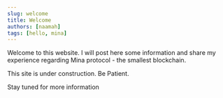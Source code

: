 ```yaml
---
slug: welcome
title: Welcome
authors: [naamah]
tags: [hello, mina]
---
```


Welcome to this website.
I will post here some information and share my experience regarding Mina protocol - the smallest blockchain.

This site is under construction. Be Patient.

Stay tuned for more information

